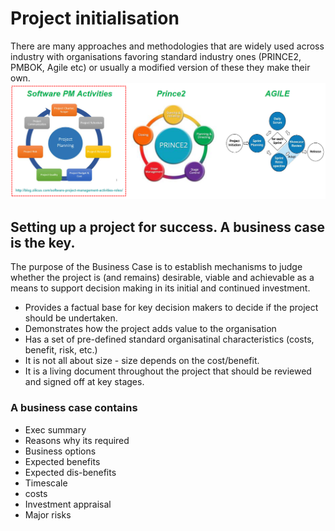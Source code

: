 # Project initialisation

There are many approaches and methodologies that are widely used across industry with organisations favoring standard industry ones (PRINCE2, PMBOK, Agile etc) or usually a modified version of these they make their own. ![Project methodologies](<methodologies (1).png>)

## Setting up a project for success. A business case is the key.

The purpose of the Business Case is to establish mechanisms to judge whether the project is (and remains) desirable, viable and achievable as a means to support decision making in its initial and continued investment.

* Provides a factual base for key decision makers to decide if the project should be undertaken.
* Demonstrates how the project adds value to the organisation
* Has a set of pre-defined standard organisatinal characteristics (costs, benefit, risk, etc.)
* It is not all about size - size depends on the cost/benefit.
* It is a living document throughout the project that should be reviewed and signed off at key stages.

### A business case contains

* Exec summary
* Reasons why its required
* Business options
* Expected benefits
* Expected dis-benefits
* Timescale
* costs
* Investment appraisal
* Major risks

